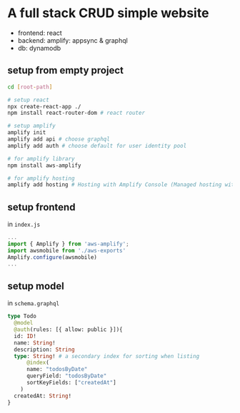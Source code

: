 # A full stack CRUD simple website 

- frontend: react
- backend: amplify: appsync & graphql
- db: dynamodb

## setup from empty project
```bash
cd [root-path]

# setup react
npx create-react-app ./
npm install react-router-dom # react router

# setup amplify
amplify init
amplify add api # choose graphql
amplify add auth # choose default for user identity pool

# for amplify library
npm install aws-amplify

# for amplify hosting
amplify add hosting # Hosting with Amplify Console (Managed hosting with custom domains, Continuous deployment) -> Manual deployment
```

## setup frontend
in `index.js`
```js
...
import { Amplify } from 'aws-amplify';
import awsmobile from './aws-exports'
Amplify.configure(awsmobile)
...
```

## setup model
in `schema.graphql`
```graphql
type Todo 
  @model 
  @auth(rules: [{ allow: public }]){
  id: ID!
  name: String!
  description: String
  type: String! # a secondary index for sorting when listing
      @index(
      name: "todosByDate"
      queryField: "todosByDate"
      sortKeyFields: ["createdAt"]
    )
  createdAt: String!
}
```

